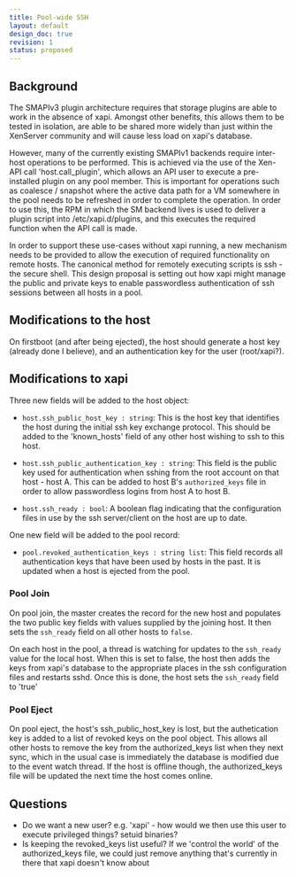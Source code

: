 ```yaml
---
title: Pool-wide SSH
layout: default
design_doc: true
revision: 1
status: proposed
---
```


## Background

The SMAPIv3 plugin architecture requires that storage plugins are able to work
in the absence of xapi. Amongst other benefits, this allows them to be tested
in isolation, are able to be shared more widely than just within the XenServer
community and will cause less load on xapi's database.

However, many of the currently existing SMAPIv1 backends require inter-host
operations to be performed. This is achieved via the use of the Xen-API call
'host.call_plugin', which allows an API user to execute a pre-installed plugin
on any pool member. This is important for operations such as coalesce / snapshot
where the active data path for a VM somewhere in the pool needs to be refreshed
in order to complete the operation. In order to use this, the RPM in which the
SM backend lives is used to deliver a plugin script into /etc/xapi.d/plugins,
and this executes the required function when the API call is made.

In order to support these use-cases without xapi running, a new mechanism needs
to be provided to allow the execution of required functionality on remote hosts.
The canonical method for remotely executing scripts is ssh - the secure shell.
This design proposal is setting out how xapi might manage the public and
private keys to enable passwordless authentication of ssh sessions between all
hosts in a pool.

## Modifications to the host

On firstboot (and after being ejected), the host should generate a
host key (already done I believe), and an authentication key for the
user (root/xapi?).

## Modifications to xapi

Three new fields will be added to the host object:

- ```host.ssh_public_host_key : string```: This is the host key that identifies the host
during the initial ssh key exchange protocol. This should be added to the
'known_hosts' field of any other host wishing to ssh to this host.

- ```host.ssh_public_authentication_key : string```: This field is the public
  key used for authentication when sshing from the root account on that host -
  host A. This can be added to host B's ```authorized_keys``` file in order to
  allow passwordless logins from host A to host B.

- ```host.ssh_ready : bool```: A boolean flag indicating that the configuration
  files in use by the ssh server/client on the host are up to date.

One new field will be added to the pool record:

- ```pool.revoked_authentication_keys : string list```: This field records all
authentication keys that have been used by hosts in the past. It is updated
when a host is ejected from the pool.

### Pool Join

On pool join, the master creates the record for the new host and populates the
two public key fields with values supplied by the joining host. It then sets
the ```ssh_ready``` field on all other hosts to ```false```.

On each host in the pool, a thread is watching for updates to the
```ssh_ready``` value for the local host. When this is set to false, the host
then adds the keys from xapi's database to the appropriate places in the ssh
configuration files and restarts sshd. Once this is done, the host sets the
```ssh_ready``` field to 'true'

### Pool Eject

On pool eject, the host's ssh_public_host_key is lost, but the authetication key is added to a list of revoked keys on the pool object. This allows all other hosts to remove the key from the authorized_keys list when they next sync, which in the usual case is immediately the database is modified due to the event watch thread. If the host is offline though, the authorized_keys file will be updated the next time the host comes online.


## Questions

- Do we want a new user? e.g. 'xapi' - how would we then use this user to execute privileged things? setuid binaries?
- Is keeping the revoked_keys list useful? If we 'control the world' of the authorized_keys file, we could just remove anything that's currently in there that xapi doesn't know about
